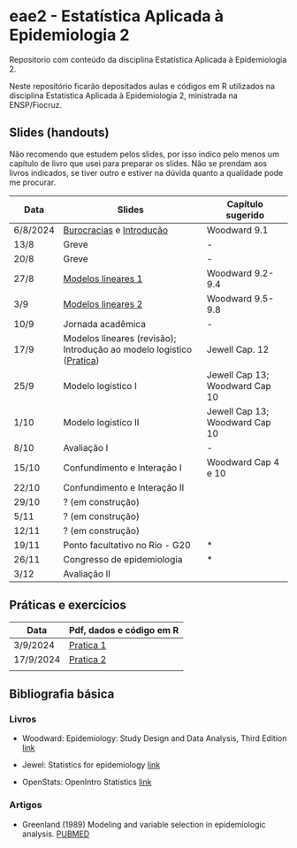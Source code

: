 # eae2 - Estatística Aplicada à Epidemiologia 2

Repositorio com conteúdo da disciplina Estatística Aplicada à Epidemiologia 2.

Neste repositório ficarão depositados aulas e códigos em R utilizados na disciplina Estatística Aplicada à Epidemiologia 2, ministrada na ENSP/Fiocruz.

## Slides (handouts)

Não recomendo que estudem pelos slides, por isso indico pelo menos um capítulo de livro que usei para preparar os slides. Não se prendam aos livros indicados, se tiver outro e estiver na dúvida quanto a qualidade pode me procurar.

| Data     | Slides                                                                                | Capítulo sugerido              |
|-------------------|---------------------------------|--------------------|
| 6/8/2024 | [Burocracias](slides/0_burocracias.pdf) e [Introdução](slides/1_intro.pdf)            | Woodward 9.1                   |
| 13/8     | Greve                                                                                 | \-                             |
| 20/8     | Greve                                                                                 | \-                             |
| 27/8     | [Modelos lineares 1](slides/2_lm.pdf)                                                 | Woodward 9.2-9.4               |
| 3/9      | [Modelos lineares 2](slides/3_lm.pdf)                                                 | Woodward 9.5-9.8               |
| 10/9     | Jornada acadêmica                                                                     | \-                             |
| 17/9     | Modelos lineares (revisão); Introdução ao modelo logístico ([Pratica](pratica/2_lm/)) | Jewell Cap. 12                 |
| 25/9     | Modelo logístico I                                                                    | Jewell Cap 13; Woodward Cap 10 |
| 1/10     | Modelo logístico II                                                                   | Jewell Cap 13; Woodward Cap 10 |
| 8/10     | Avaliação I                                                                           | \-                             |
| 15/10    | Confundimento e Interação I                                                           | Woodward Cap 4 e 10            |
| 22/10    | Confundimento e Interação II                                                          |                                |
| 29/10    | ? (em construção)                                                                     |                                |
| 5/11     | ? (em construção)                                                                     |                                |
| 12/11    | ? (em construção)                                                                     |                                |
| 19/11    | Ponto facultativo no Rio - G20                                                        | \*                             |
| 26/11    | Congresso de epidemiologia                                                            | \*                             |
| 3/12     | Avaliação II                                                                          |                                |

## Práticas e exercícios

| Data      | Pdf, dados e código em R   |
|-----------|----------------------------|
| 3/9/2024  | [Pratica 1](pratica/1_lm/) |
| 17/9/2024 | [Pratica 2](pratica/2_lm/) |
|           |                            |

## Bibliografia básica

### Livros

-   Woodward: Epidemiology: Study Design and Data Analysis, Third Edition [link](https://www.taylorfrancis.com/books/mono/10.1201/b16343/epidemiology-mark-woodward)

-   Jewel: Statistics for epidemiology [link](https://www.taylorfrancis.com/books/mono/10.1201/9781482286014/statistics-epidemiology-nicholas-jewell?context=ubx&refId=ab3f5834-d7f5-413b-895e-d45430b4a4c9)

-   OpenStats: OpenIntro Statistics [link](https://www.openintro.org/book/os/)

### Artigos

-   Greenland (1989) Modeling and variable selection in epidemiologic analysis. [PUBMED](https://pubmed.ncbi.nlm.nih.gov/2916724/)
